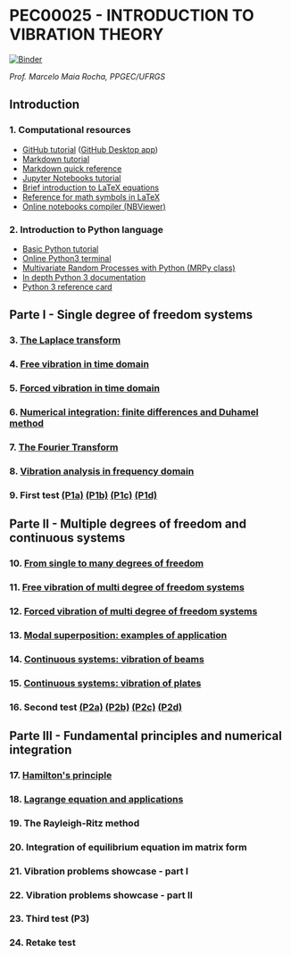 #  PEC00025 - INTRODUCTION TO VIBRATION THEORY

[![Binder](https://mybinder.org/badge_logo.svg)](https://mybinder.org/v2/gh/mmaiarocha/PEC00025/master)

_Prof. Marcelo Maia Rocha, PPGEC/UFRGS_


## Introduction

### 1. Computational resources

* [GitHub tutorial](https://guides.github.com/activities/hello-world/) ([GitHub Desktop app](https://desktop.github.com/))
* [Markdown tutorial](https://www.markdowntutorial.com/)
* [Markdown quick reference](https://en.support.wordpress.com/markdown-quick-reference/)
* [Jupyter Notebooks tutorial](https://www.dataquest.io/blog/jupyter-notebook-tutorial/)
* [Brief introduction to LaTeX equations](https://www.latex-tutorial.com/tutorials/amsmath/) 
* [Reference for math symbols in LaTeX](https://www.latex-tutorial.com/symbols/math-symbols/)
* [Online notebooks compiler (NBViewer)](https://nbviewer.jupyter.org/)

### 2. Introduction to Python language

* [Basic Python tutorial](https://www.learnpython.org/)
* [Online Python3 terminal](https://www.pythonanywhere.com/try-ipython/)
* [Multivariate Random Processes with Python (MRPy class)](https://nbviewer.jupyter.org/github/mmaiarocha/MRPy/blob/master/MRPy_Notebook.ipynb?flush_cache=true)
* [In depth Python 3 documentation](https://docs.python.org/3.7/)
* [Python 3 reference card](https://github.com/mmaiarocha/PEC00025/blob/master/resources/Python/Python%203%20reference%20card.pdf)

## Parte I - Single degree of freedom systems


### 3. [The Laplace transform](https://nbviewer.jupyter.org/github/mmaiarocha/PEC00025/blob/master/Class_03_LaplaceTransform.ipynb?flush_cache=true)

### 4. [Free vibration in time domain](https://nbviewer.jupyter.org/github/mmaiarocha/PEC00025/blob/master/Class_04_FreeTimeDomain.ipynb?flush_cache=true)

### 5. [Forced vibration in time domain](https://nbviewer.jupyter.org/github/mmaiarocha/PEC00025/blob/master/Class_05_ForcedTimeDomain.ipynb?flush_cache=true)

### 6. [Numerical integration: finite differences and Duhamel method](https://nbviewer.jupyter.org/github/mmaiarocha/PEC00025/blob/master/Class_06_NumericalIntegration.ipynb?flush_cache=true)

### 7. [The Fourier Transform](https://nbviewer.jupyter.org/github/mmaiarocha/PEC00025/blob/master/Class_07_FourierTransform.ipynb?flush_cache=true)

### 8. [Vibration analysis in frequency domain](https://nbviewer.jupyter.org/github/mmaiarocha/PEC00025/blob/master/Class_08_FrequencyDomain.ipynb?flush_cache=true)

### 9. First test [(P1a)](https://nbviewer.jupyter.org/github/mmaiarocha/PEC00025/blob/master/Class_09_TestP1a.ipynb?flush_cache=true) [(P1b)](https://nbviewer.jupyter.org/github/mmaiarocha/PEC00025/blob/master/Class_09_TestP1b.ipynb?flush_cache=true) [(P1c)](https://nbviewer.jupyter.org/github/mmaiarocha/PEC00025/blob/master/Class_09_TestP1c.ipynb?flush_cache=true) [(P1d)](https://nbviewer.jupyter.org/github/mmaiarocha/PEC00025/blob/master/Class_09_TestP1d.ipynb?flush_cache=true)


## Parte II - Multiple degrees of freedom and continuous systems


### 10. [From single to many degrees of freedom](https://nbviewer.jupyter.org/github/mmaiarocha/PEC00025/blob/master/Class_10_FromSingleToMany.ipynb?flush_cache=true)

### 11. [Free vibration of multi degree of freedom systems](https://nbviewer.jupyter.org/github/mmaiarocha/PEC00025/blob/master/Class_11_FreeVibrationMDOF.ipynb?flush_cache=true)

### 12. [Forced vibration of multi degree of freedom systems](https://nbviewer.jupyter.org/github/mmaiarocha/PEC00025/blob/master/Class_12_ForcedVibrationMDOF.ipynb?flush_cache=true)

### 13. [Modal superposition: examples of application](https://nbviewer.jupyter.org/github/mmaiarocha/PEC00025/blob/master/Class_13_ExamplesModalSuperposition.ipynb?flush_cache=true)

### 14. [Continuous systems: vibration of beams](https://nbviewer.jupyter.org/github/mmaiarocha/PEC00025/blob/master/Class_14_VibrationOfBeams.ipynb?flush_cache=true)

### 15. [Continuous systems: vibration of plates](https://nbviewer.jupyter.org/github/mmaiarocha/PEC00025/blob/master/Class_15_VibrationOfPlates.ipynb?flush_cache=true)

### 16. Second test [(P2a)](https://nbviewer.jupyter.org/github/mmaiarocha/PEC00025/blob/master/Class_16_TestP2a.ipynb?flushcache=true) [(P2b)](https://nbviewer.jupyter.org/github/mmaiarocha/PEC00025/blob/master/Class_16_TestP2b.ipynb?flush_cache=true) [(P2c)](https://nbviewer.jupyter.org/github/mmaiarocha/PEC00025/blob/master/Class_16_TestP2c.ipynb?flush_cache=true) [(P2d)](https://nbviewer.jupyter.org/github/mmaiarocha/PEC00025/blob/master/Class_16_TestP2d.ipynb?flush_cache=true)


## Parte III - Fundamental principles and numerical integration


### 17. [Hamilton's principle](https://nbviewer.jupyter.org/github/mmaiarocha/PEC00025/blob/master/Class_17_FundamentalPrinciples.ipynb?flush_cache=true)

### 18. [Lagrange equation and applications](https://nbviewer.jupyter.org/github/mmaiarocha/PEC00025/blob/master/Class_18_LagrangesEquation.ipynb?flush_cache=true)

### 19. The Rayleigh-Ritz method

### 20. Integration of equilibrium equation im matrix form

### 21. Vibration problems showcase - part I

### 22. Vibration problems showcase - part II

### 23. Third test (P3)

### 24. Retake test
